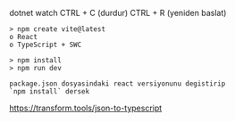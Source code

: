 dotnet watch
    CTRL + C (durdur)
    CTRL + R (yeniden baslat)

    > npm create vite@latest
    o React
    o TypeScript + SWC

    > npm install
    > npm run dev
    
    package.json dosyasindaki react versiyonunu degistirip
    `npm install` dersek

https://transform.tools/json-to-typescript
